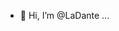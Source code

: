 - 👋 Hi, I’m @LaDante
...

<!---
LaDante is a ✨ special ✨ repository because its `README.md` (this file) appears on your GitHub profile.
You can click the Preview link to take a look at your changes.
--->
